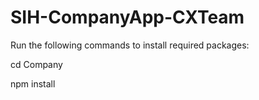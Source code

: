 # SIH-CompanyApp-CXTeam

Run the following commands to install required packages:

cd Company

npm install
